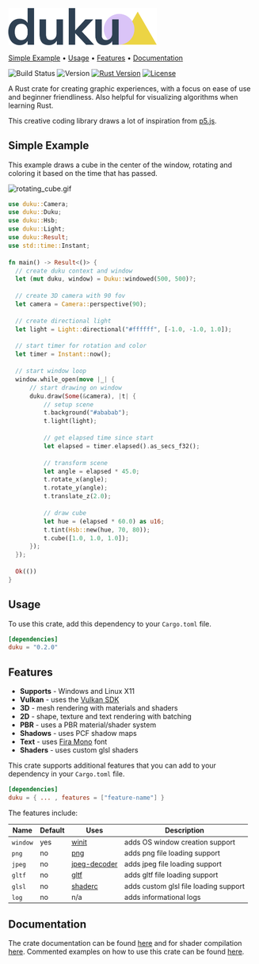 <img alt="duku" src="duku-logo.svg" width="300">

[Simple Example](#simple-example) • [Usage](#usage) • [Features](#features) • [Documentation](#documentation)

![Build Status](https://img.shields.io/github/workflow/status/oberzs/duku/Full%20Build?style=flat-square)
![Version](https://img.shields.io/badge/version-0.2.0-green?style=flat-square)
[![Rust Version](https://img.shields.io/badge/rust-1.48.0-orange?style=flat-square)](https://www.rust-lang.org/)
[![License](https://img.shields.io/github/license/oberzs/duku?style=flat-square)](https://github.com/oberzs/duku/blob/release/LICENSE)

A Rust crate for creating graphic experiences, with a focus on ease of use and beginner friendliness.
Also helpful for visualizing algorithms when learning Rust.

This creative coding library draws a lot of inspiration from [p5.js].

## Simple Example

This example draws a cube in the center of the window, rotating and coloring it based on the time that has passed.

![rotating_cube.gif](https://github.com/oberzs/duku/blob/release/examples/screenshots/rotating_cube.gif)

```rust
use duku::Camera;
use duku::Duku;
use duku::Hsb;
use duku::Light;
use duku::Result;
use std::time::Instant;

fn main() -> Result<()> {
  // create duku context and window
  let (mut duku, window) = Duku::windowed(500, 500)?;

  // create 3D camera with 90 fov
  let camera = Camera::perspective(90);

  // create directional light
  let light = Light::directional("#ffffff", [-1.0, -1.0, 1.0]);

  // start timer for rotation and color
  let timer = Instant::now();

  // start window loop
  window.while_open(move |_| {
      // start drawing on window
      duku.draw(Some(&camera), |t| {
          // setup scene
          t.background("#ababab");
          t.light(light);

          // get elapsed time since start
          let elapsed = timer.elapsed().as_secs_f32();

          // transform scene
          let angle = elapsed * 45.0;
          t.rotate_x(angle);
          t.rotate_y(angle);
          t.translate_z(2.0);

          // draw cube
          let hue = (elapsed * 60.0) as u16;
          t.tint(Hsb::new(hue, 70, 80));
          t.cube([1.0, 1.0, 1.0]);
      });
  });

  Ok(())
}
```

## Usage

To use this crate, add this dependency to your `Cargo.toml` file.

```toml
[dependencies]
duku = "0.2.0"
```

## Features

- **Supports** - Windows and Linux X11
- **Vulkan** - uses the [Vulkan SDK]
- **3D** - mesh rendering with materials and shaders
- **2D** - shape, texture and text rendering with batching
- **PBR** - uses a PBR material/shader system
- **Shadows** - uses PCF shadow maps
- **Text** - uses [Fira Mono] font
- **Shaders** - uses custom glsl shaders

This crate supports additional features that you can add
to your dependency in your `Cargo.toml` file.

```toml
[dependencies]
duku = { ... , features = ["feature-name"] }
```

The features include:

| Name     | Default | Uses           | Description                           |
| -------- | ------- | -------------- | ------------------------------------- |
| `window` | yes     | [winit]        | adds OS window creation support       |
| `png`    | no      | [png]          | adds png file loading support         |
| `jpeg`   | no      | [jpeg-decoder] | adds jpeg file loading support        |
| `gltf`   | no      | [gltf]         | adds gltf file loading support        |
| `glsl`   | no      | [shaderc]      | adds custom glsl file loading support |
| `log`    | no      | n/a            | adds informational logs               |

## Documentation

The crate documentation can be found [here](https://docs.rs/duku) and for shader
compilation [here](https://github.com/oberzs/duku/blob/release/DC_DOCS.md). Commented examples on how to use this crate can
be found [here](https://github.com/oberzs/duku/tree/release/examples).

[p5.js]: https://p5js.org/
[crates.io]: https://crates.io
[vulkan sdk]: https://vulkan.lunarg.com/
[fira mono]: https://fonts.google.com/specimen/Fira+Mono?query=fira
[png]: https://github.com/image-rs/image-png
[jpeg-decoder]: https://github.com/image-rs/jpeg-decoder
[gltf]: https://github.com/gltf-rs/gltf
[shaderc]: https://github.com/google/shaderc-rs
[winit]: https://github.com/rust-windowing/winit
